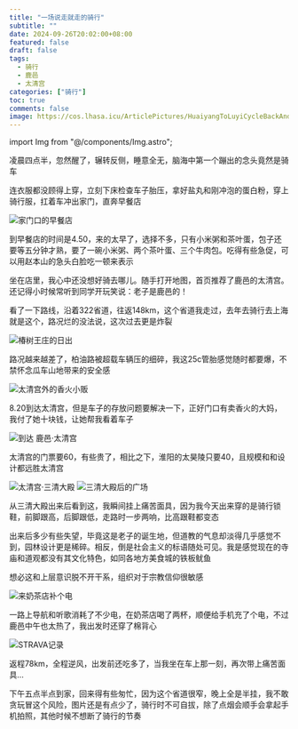 ```yaml
---
title: "一场说走就走的骑行"
subtitle: ""
date: 2024-09-26T20:02:00+08:00
featured: false
draft: false
tags:
  - 骑行
  - 鹿邑
  - 太清宫
categories: ["骑行"]
toc: true
comments: false
image: https://cos.lhasa.icu/ArticlePictures/HuaiyangToLuyiCycleBackAndForth/202409261908472.jpg_81
---
```


import Img from "@/components/Img.astro";

凌晨四点半，忽然醒了，辗转反侧，睡意全无，脑海中第一个蹦出的念头竟然是骑车

连衣服都没顾得上穿，立刻下床检查车子胎压，拿好盐丸和刚冲泡的蛋白粉，穿上骑行服，扛着车冲出家门，直奔早餐店

<Img src="20240926190847.jpg" alt="家门口的早餐店" />

到早餐店的时间是4.50，来的太早了，选择不多，只有小米粥和茶叶蛋，包子还要等五分钟才熟，要了一碗小米粥、两个茶叶蛋、三个牛肉包。吃得有些急促，可以用赵本山的急头白脸吃一顿来表示

坐在店里，我心中还没想好骑去哪儿。随手打开地图，首页推荐了鹿邑的太清宫。还记得小时候常听到同学开玩笑说：老子是鹿邑的！

看了一下路线，沿着322省道，往返148km，这个省道我走过，去年去骑行去上海就是这个，路况烂的没法说，这次过去更是炸裂

<Img src="202409261908471.jpg" alt="椿树王庄的日出" />

路况越来越差了，柏油路被超载车辆压的细碎，我这25c管胎感觉随时都要爆，不禁怀念瓜车山地带来的安全感

<Img src="20240926190846.jpg" alt="太清宫外的香火小贩" />

8.20到达太清宫，但是车子的存放问题要解决一下，正好门口有卖香火的大妈，我付了她十块钱，让她帮我看着车子

<Img src="202409261908472.jpg" alt="到达 鹿邑·太清宫" />

太清宫的门票要60，有些贵了，相比之下，淮阳的太昊陵只要40，且规模和和设计都远胜太清宫

<Img src="51c7e2814efa11dc3ee3e03bfc8529b.jpg" alt="太清宫·三清大殿" />

<Img src="202409261908461.jpg" alt="三清大殿后的广场" />

从三清大殿出来后看到这，我瞬间挂上痛苦面具，因为我今天出来穿的是骑行锁鞋，前脚跟高，后脚跟低，走路时一步两响，比高跟鞋都变态

出来后多少有些失望，毕竟这是老子的诞生地，但道教的气息却淡得几乎感觉不到，园林设计更是稀碎。相反，倒是社会主义的标语随处可见。我是感觉现在的寺庙和道观都没有其文化特色，如同各地方美食城的铁板鱿鱼

想必这和上层意识脱不开干系，组织对于宗教信仰很敏感

<Img src="20240926190845.jpg" alt="来奶茶店补个电" />

一路上导航和听歌消耗了不少电，在奶茶店喝了两杯，顺便给手机充了个电，不过鹿邑中午也太热了，我出发时还穿了棉背心

<Img src="20240926190844.jpg" alt="STRAVA记录" exif={false} />

返程78km，全程逆风，出发前还吃多了，当我坐在车上那一刻，再次带上痛苦面具...

下午五点半点到家，回来得有些匆忙，因为这个省道很窄，晚上全是半挂，我不敢贪玩冒这个风险，图片还是有点少了，骑行时不可自拔，除了点烟会顺手会拿起手机拍照，其他时候不想断了骑行的节奏